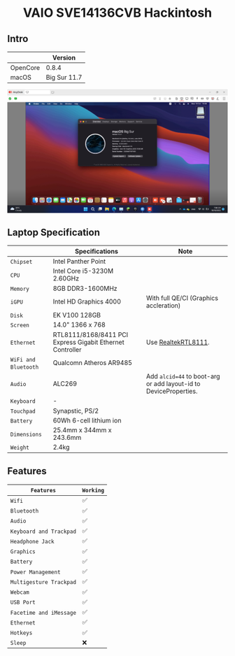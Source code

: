 # <div align="center">VAIO SVE14136CVB Hackintosh</div> 

## Intro

| | Version |
|-|---------|
| OpenCore | 0.8.4 |
| macOS | Big Sur 11.7 |

![Screenshot](ScreenShot.png)

## Laptop Specification

|                     | Specifications| Note |
| ---------------------------- | ---------------------- |------------------|
| ``Chipset``| Intel Panther Point |   |
| ``CPU``| Intel Core i5-3230M 2.60GHz |  |
| ``Memory``| 8GB DDR3-1600MHz |  |
| ``iGPU``| Intel HD Graphics 4000 | With full QE/CI (Graphics accleration) |
| ``Disk``| EK V100 128GB |  |
| ``Screen``| 14.0" 1366 x 768 |    |
| ``Ethernet``| RTL8111/8168/8411 PCI Express Gigabit Ethernet Controller | Use [RealtekRTL8111](https://github.com/Mieze/RTL8111_driver_for_OS_X/releases). |
| ``WiFi and Bluetooth``| Qualcomn Atheros AR9485 |  | 
| ``Audio``| ALC269 | Add `alcid=44` to boot-arg or add layout-id to DeviceProperties. |
| ``Keyboard``| - |  |
| ``Touchpad``| Synapstic, PS/2 |  |
| ``Battery``| 60Wh 6-cell lithium ion | |
| ``Dimensions``| 25.4mm x 344mm x 243.6mm |     |
| ``Weight``| 2.4kg |     |

## Features

| ``Features``|``Working``| 
|-------------|-----------|
| ``Wifi``|✅|
| ``Bluetooth``|✅|
| ``Audio``|✅|
| ``Keyboard and Trackpad``|✅|
| ``Headphone Jack``|✅|
| ``Graphics``|✅|
| ``Battery``|✅|
| ``Power Management``|✅|
| ``Multigesture Trackpad``|✅|                                                                          
| ``Webcam``|✅|
| ``USB Port``|✅|
| ``Facetime and iMessage``|✅|
| ``Ethernet``|✅|
| ``Hotkeys``|✅|
| ``Sleep``|❌|
